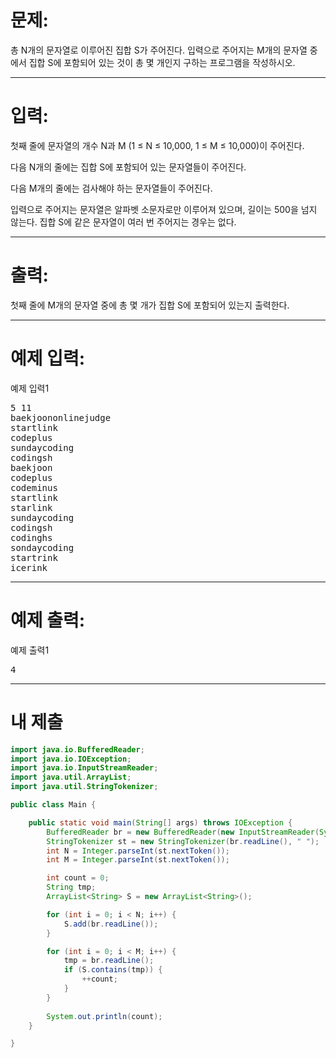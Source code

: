 # 문제: 
총 N개의 문자열로 이루어진 집합 S가 주어진다.
입력으로 주어지는 M개의 문자열 중에서 집합 S에 포함되어 있는 것이 총 몇 개인지 구하는 프로그램을 작성하시오.

---
# 입력: 
첫째 줄에 문자열의 개수 N과 M (1 ≤ N ≤ 10,000, 1 ≤ M ≤ 10,000)이 주어진다. 

다음 N개의 줄에는 집합 S에 포함되어 있는 문자열들이 주어진다.

다음 M개의 줄에는 검사해야 하는 문자열들이 주어진다.

입력으로 주어지는 문자열은 알파벳 소문자로만 이루어져 있으며, 길이는 500을 넘지 않는다. 집합 S에 같은 문자열이 여러 번 주어지는 경우는 없다.

---
# 출력: 
첫째 줄에 M개의 문자열 중에 총 몇 개가 집합 S에 포함되어 있는지 출력한다.

---
# 예제 입력:

예제 입력1
<pre>
5 11
baekjoononlinejudge
startlink
codeplus
sundaycoding
codingsh
baekjoon
codeplus
codeminus
startlink
starlink
sundaycoding
codingsh
codinghs
sondaycoding
startrink
icerink
</pre>

---
# 예제 출력:

예제 출력1
<pre>
4
</pre>

---
# 내 제출

~~~java
import java.io.BufferedReader;
import java.io.IOException;
import java.io.InputStreamReader;
import java.util.ArrayList;
import java.util.StringTokenizer;

public class Main {

	public static void main(String[] args) throws IOException {
		BufferedReader br = new BufferedReader(new InputStreamReader(System.in));
		StringTokenizer st = new StringTokenizer(br.readLine(), " ");
		int N = Integer.parseInt(st.nextToken());
		int M = Integer.parseInt(st.nextToken());

		int count = 0;
		String tmp;
		ArrayList<String> S = new ArrayList<String>();

		for (int i = 0; i < N; i++) {
			S.add(br.readLine());
		}

		for (int i = 0; i < M; i++) {
			tmp = br.readLine();
			if (S.contains(tmp)) {
				++count;
			}
		}
		
		System.out.println(count);
	}

}
~~~
